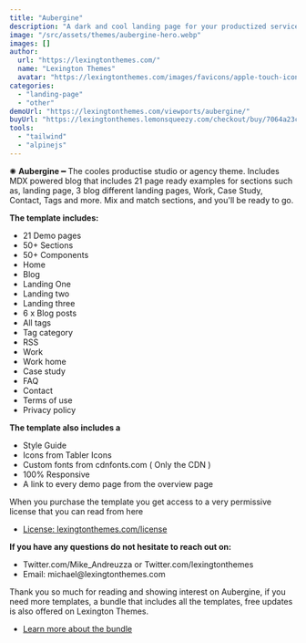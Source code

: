```yaml
---
title: "Aubergine"
description: "A dark and cool landing page for your productized service."
image: "/src/assets/themes/aubergine-hero.webp"
images: []
author:
  url: "https://lexingtonthemes.com/"
  name: "Lexington Themes"
  avatar: "https://lexingtonthemes.com/images/favicons/apple-touch-icon.png"
categories:
  - "landing-page"
  - "other"
demoUrl: "https://lexingtonthemes.com/viewports/aubergine/"
buyUrl: "https://lexingtonthemes.lemonsqueezy.com/checkout/buy/7064a23c-2b0a-45a4-8e4a-8a9227ee8b0c"
tools:
  - "tailwind"
  - "alpinejs"
---
```


<p>✺&nbsp;<strong>Aubergine&nbsp;</strong>━ The cooles productise studio or agency theme. Includes MDX powered blog that includes 21 page ready examples for sections such as, landing page, 3 blog different landing pages, Work, Case Study, Contact, Tags and more. Mix and match sections, and you'll be ready to go.</p>
<p><strong>The template includes:</strong></p>
<ul>
 <li><span style="color: var(--tw-prose-bold);">21 Demo pages</span></li>
  <li><span style="color: var(--tw-prose-bold);">50+ Sections</span></li>
  <li><span style="color: var(--tw-prose-bold);">50+ Components</span></li>

<li>Home</li>
<li>Blog</li>
<li>Landing One</li>
<li>Landing two</li>
<li>Landing three</li>
<li>6 x Blog posts</li>
<li>All tags</li>
<li>Tag category</li>
<li>RSS</li>
<li>Work</li>
<li>Work home</li>
<li>Case study</li>
<li>FAQ</li>
<li>Contact</li>
<li>Terms of use</li>
<li>Privacy policy</li>
</ul>
<p><strong>The template also includes a</strong></p>
<ul>
  <li>Style Guide</li>
  <li>Icons from Tabler Icons</li>
  <li>Custom fonts from cdnfonts.com ( Only the CDN )</li>
  <li>100%&nbsp;Responsive</li>
  <li>A link to every demo page from the overview page</li>
</ul>
<p>When you purchase the template you get access to a very permissive license that you can read from here</p>
<ul>
  <li><a href="https://lexingtonthemes.com/license/" rel="noopener noreferrer" target="_blank">License: lexingtonthemes.com/license</a></li>
</ul>
<p><strong>If you have any questions do not hesitate to reach out on:</strong></p>
<ul>
  <li>Twitter.com/Mike_Andreuzza or&nbsp;Twitter.com/lexingtonthemes</li>
  <li>Email: michael@lexingtonthemes.com</li>
</ul>
<p>Thank you so much for reading and showing interest on Aubergine, if you need more templates, a bundle that includes all the templates, free updates is also offered on Lexington Themes.&nbsp;</p>
<ul>
  <li><a href="https://lexingtonthemes.com/pricing/" rel="noopener noreferrer" target="_blank">Learn more about the bundle</a></li>
</ul>
